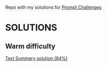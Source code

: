 Repo with my solutions for [Prompt Challenges](https://prompt.lites.dev/en/)

# SOLUTIONS

## Warm difficulty

[Text Summary solution (84%)](https://github.com/mikaeltorni/prompt_challenges_solutions/blob/master/warm_difficulty/text_summary.md)
